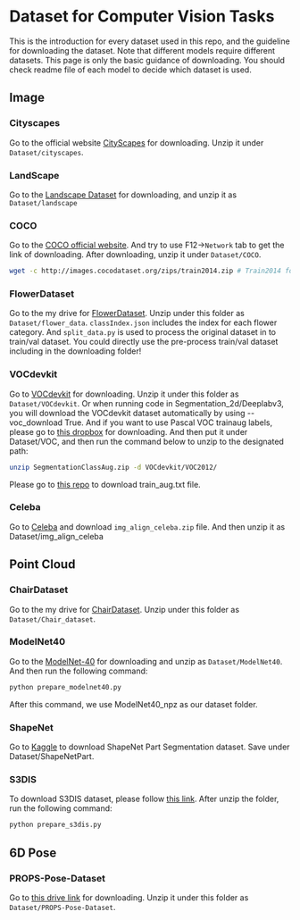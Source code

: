# Dataset for Computer Vision Tasks #

This is the introduction for every dataset used in this repo, and the guideline for downloading the dataset. Note that different models require different datasets. This page is only the basic guidance of downloading. You should check readme file of each model to decide which dataset is used.


## Image ##

### Cityscapes ###
Go to the official website [CityScapes](https://www.cityscapes-dataset.com/downloads/) for downloading. Unzip it under `Dataset/cityscapes`.


### LandScape ###
Go to the [Landscape Dataset](https://www.kaggle.com/datasets/arnaud58/landscape-pictures) for downloading, and unzip it as `Dataset/landscape`

### COCO ###
Go to the [COCO official website](https://cocodataset.org/#download).  And try to use F12->`Network` tab to get the link of downloading. After downloading, unzip it under `Dataset/COCO`.
```bash
wget -c http://images.cocodataset.org/zips/train2014.zip # Train2014 for example
```

### FlowerDataset ###
Go to the my drive for [FlowerDataset](https://drive.google.com/file/d/1PVqNgHBQUudlIJdOcxSbq9FPTMnenDYg/view?usp=sharing). Unzip under this folder as `Dataset/flower_data`. `classIndex.json` includes the index for each flower category. And `split_data.py` is used to process the original dataset in to train/val dataset. You could directly use the pre-process train/val dataset including in the downloading folder!


### VOCdevkit ###
Go to [VOCdevkit](https://www.kaggle.com/datasets/wangyuhang3303/vocdevkit) for downloading. Unzip it under this folder as `Dataset/VOCdevkit`. Or when running code in Segmentation_2d/Deeplabv3, you will download the VOCdevkit dataset automatically by using --voc_download True. And if you want to use Pascal VOC trainaug labels, please go to [this dropbox](https://www.dropbox.com/scl/fi/xccys1fus0utdioi7nj4d/SegmentationClassAug.zip?e=2&rlkey=0wl8iz6sc40b3qf6nidun4rez&dl=0) for downloading. And then put it under Dataset/VOC, and then run the command below to unzip to the designated path:
```bash
unzip SegmentationClassAug.zip -d VOCdevkit/VOC2012/
```
Please go to [this repo](https://github.com/VainF/DeepLabV3Plus-Pytorch/blob/master/datasets/data/train_aug.txt) to download train_aug.txt file.

### Celeba ###
Go to [Celeba](https://mmlab.ie.cuhk.edu.hk/projects/CelebA.html) and download `img_align_celeba.zip` file. And then unzip it as Dataset/img_align_celeba


## Point Cloud ##

### ChairDataset ###
Go to the my drive for [ChairDataset](https://drive.google.com/file/d/12O18QBLeaeKfmXeTTNSJbNBDuCeoFoJk/view?usp=sharing). Unzip under this folder as `Dataset/Chair_dataset`.

### ModelNet40 ###
Go to the [ModelNet-40](https://www.kaggle.com/datasets/balraj98/modelnet40-princeton-3d-object-dataset) for downloading and unzip as `Dataset/ModelNet40`. And then run the following command:

```bash
python prepare_modelnet40.py
```

After this command, we use ModelNet40_npz as our dataset folder.


### ShapeNet ###
Go to [Kaggle](https://www.kaggle.com/datasets/mitkir/shapenet) to download ShapeNet Part Segmentation dataset. Save under Dataset/ShapeNetPart.


### S3DIS ###
To download S3DIS dataset, please follow [this link](https://github.com/open-mmlab/mmdetection3d/blob/1.0/data/s3dis/README.md). After unzip the folder, run the following command:

```bash
python prepare_s3dis.py
```

## 6D Pose ##

### PROPS-Pose-Dataset ###
Go to [this drive link](https://drive.google.com/file/d/15rhwXhzHGKtBcxJAYMWJG7gN7BLLhyAq/view) for downloading. Unzip it under this folder as `Dataset/PROPS-Pose-Dataset`.